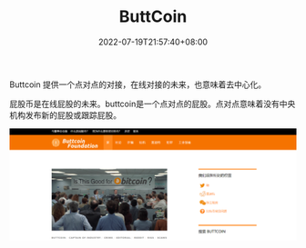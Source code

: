 ﻿---
weight: 
title: "ButtCoin"
description: "Buttcoin 提供一个点对点的对接，在线对接的未来，也意味着去中心化"
date: 2022-07-19T21:57:40+08:00
lastmod: 2022-07-19T16:45:40+08:00
draft: false
authors: ["MineW"]
featuredImage: "buttcoin.jpg"
link: "http://www.buttcoinfoundation.org/"
tags: ["元宇宙资讯","ButtCoin"]
categories: ["navigation"]
navigation: ["元宇宙资讯"]
lightgallery: true
toc: true
pinned: false
recommend: false
recommend1: false
---
Buttcoin 提供一个点对点的对接，在线对接的未来，也意味着去中心化。

‎屁股币是在线屁股的未来。buttcoin是一个点对点的屁股。点对点意味着没有中央机构发布新的屁股或跟踪屁股。‎

![image-20220719170001794](image-20220719170001794.png)